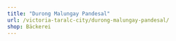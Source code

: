 ```yaml
---
title: "Durong Malungay Pandesal"
url: /victoria-taralc-city/durong-malungay-pandesal/
shop: Bäckerei
---
```

